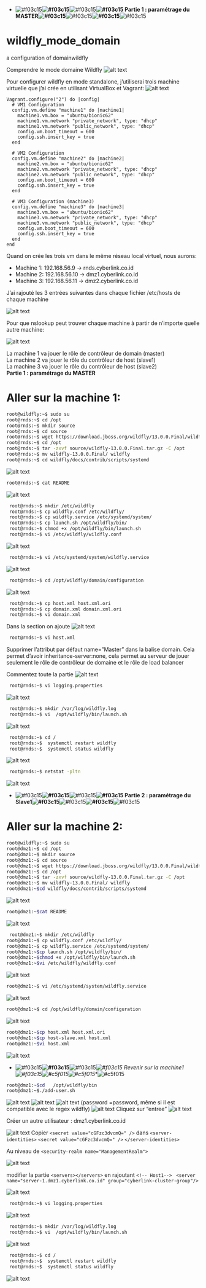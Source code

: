 - ![#f03c15](images/css_images/f03c15.png)**![#f03c15](images/css_images/f03c15.png)**![#f03c15](images/css_images/f03c15.png)**![#f03c15](images/css_images/f03c15.png) **Partie 1 : paramétrage du MASTER**![#f03c15](images/css_images/f03c15.png)**![#f03c15](images/css_images/f03c15.png)**![#f03c15](images/css_images/f03c15.png)**![#f03c15](images/css_images/f03c15.png)
 
# wildfly_mode_domain
a configuration of domainwildfly

Comprendre le mode domaine Wildfly
![alt text](images/image1.png)

Pour configurer wildfly en mode standalone, j’utiliserai trois machine virtuelle que j’ai crée en utilisant VirtualBox et Vagrant:
![alt text](images/image2.png)
```
Vagrant.configure("2") do |config|
  # VM1 Configuration
  config.vm.define "machine1" do |machine1|
    machine1.vm.box = "ubuntu/bionic62"
    machine1.vm.network "private_network", type: "dhcp"
    machine1.vm.network "public_network", type: "dhcp"
	config.vm.boot_timeout = 600
    config.ssh.insert_key = true
  end

  # VM2 Configuration
  config.vm.define "machine2" do |machine2|
    machine2.vm.box = "ubuntu/bionic62"
    machine2.vm.network "private_network", type: "dhcp"
    machine2.vm.network "public_network", type: "dhcp"
	config.vm.boot_timeout = 600
    config.ssh.insert_key = true
  end

  # VM3 Configuration (machine3)
  config.vm.define "machine3" do |machine3|
    machine3.vm.box = "ubuntu/bionic62"
    machine3.vm.network "private_network", type: "dhcp"
	machine3.vm.network "public_network", type: "dhcp"
	config.vm.boot_timeout = 600
    config.ssh.insert_key = true
  end
end
```

Quand on crée les trois vm dans le même réseau  local virtuel, nous aurons: 
- Machine 1: 192.168.56.9 -> rnds.cyberlink.co.id
- Machine 2: 192.168.56.10 -> dmz1.cyberlink.co.id
- Machine 3: 192.168.56.11 -> dmz2.cyberlink.co.id

J’ai rajouté les 3 entrées suivantes dans chaque fichier /etc/hosts de chaque machine

![alt text](images/image3.png)

Pour que nslookup peut trouver chaque machine à partir de n’importe quelle autre machine:

![alt text](images/image4.png)

La machine 1 va jouer le rôle de contrôleur de domain (master)<br>
La machine 2 va jouer le rôle du contrôleur de host (slave1)<br>
La machine 3 va jouer le rôle du contrôleur de host (slave2)<br>
**Partie 1 : paramétrage du MASTER**
# Aller sur la machine 1:
```bash
root@wildfly:~$ sudo su
root@rnds:~$ cd /opt
root@rnds:~$ mkdir source
root@rnds:~$ cd source
root@rnds:~$ wget https://download.jboss.org/wildfly/13.0.0.Final/wildfly-13.0.0.Final.tar.gz
root@rnds:~$ cd /opt
root@rnds:~$ tar -zxvf source/wildfly-13.0.0.Final.tar.gz -C /opt
root@rnds:~$ mv wildfly-13.0.0.Final/ wildfly
root@rnds:~$ cd wildfly/docs/contrib/scripts/systemd
```
![alt text](images/image5.png)

```bash
root@rnds:~$ cat README
```
![alt text](images/image6.png)
```bash
 root@rnds:~$ mkdir /etc/wildfly
 root@rnds:~$ cp wildfly.conf /etc/wildfly/
 root@rnds:~$ cp wildfly.service /etc/systemd/system/
 root@rnds:~$ cp launch.sh /opt/wildfly/bin/
 root@rnds:~$ chmod +x /opt/wildfly/bin/launch.sh
 root@rnds:~$ vi /etc/wildfly/wildfly.conf
```
![alt text](images/image7.png)
```bash
 root@rnds:~$ vi /etc/systemd/system/wildfly.service
```
![alt text](images/image8.png)
```bash
 root@rnds:~$ cd /opt/wildfly/domain/configuration
```
![alt text](images/image9.png)
```bash
 root@rnds:~$ cp host.xml host.xml.ori
 root@rnds:~$ cp domain.xml domain.xml.ori
 root@rnds:~$ vi domain.xml
```
Dans la section <server-groups> on ajoute 
![alt text](images/image10.png)

```bash
 root@rnds:~$ vi host.xml
```
Supprimer l’attribut par défaut name=”Master” dans la balise domain.
Cela permet d’avoir inheritance-server:none, cela permet au serveur de jouer seulement le rôle de contrôleur de domaine et le rôle de load balancer 

Commentez toute la partie <servers>
![alt text](images/image11.png)
```bash
 root@rnds:~$ vi logging.properties
```
![alt text](images/image12.png)
```bash
 root@rnds:~$ mkdir /var/log/wildfly.log
 root@rnds:~$ vi  /opt/wildfly/bin/launch.sh
```
![alt text](images/image13.png)
```bash
 root@rnds:~$ cd /
 root@rnds:~$  systemctl restart wildfly
 root@rnds:~$  systemctl status wildfly
```
![alt text](images/image14.png)
```bash
 root@rnds:~$ netstat -pltn
```
![alt text](images/image15.png)

- ![#f03c15](images/css_images/f03c15.png)**![#f03c15](images/css_images/f03c15.png)**![#f03c15](images/css_images/f03c15.png)**![#f03c15](images/css_images/f03c15.png) **Partie 2 : paramétrage du Slave1**![#f03c15](images/css_images/f03c15.png)**![#f03c15](images/css_images/f03c15.png)**![#f03c15](images/css_images/f03c15.png)**![#f03c15](images/css_images/f03c15.png)

# Aller sur la machine 2:
```bash
root@wildfly:~$ sudo su
root@dmz1:~$ cd /opt
root@dmz1:~$ mkdir source
root@dmz1:~$ cd source
root@dmz1:~$ wget https://download.jboss.org/wildfly/13.0.0.Final/wildfly-13.0.0.Final.tar.gz
root@dmz1:~$ cd /opt
root@dmz1:~$ tar -zxvf source/wildfly-13.0.0.Final.tar.gz -C /opt
root@dmz1:~$ mv wildfly-13.0.0.Final/ wildfly
root@dmz1:~$cd wildfly/docs/contrib/scripts/systemd
```
![alt text](images/image16.png)
```bash
root@dmz1:~$cat README
```
![alt text](images/image17.png)

```bash
 root@dmz1:~$ mkdir /etc/wildfly
root@dmz1:~$ cp wildfly.conf /etc/wildfly/
root@dmz1:~$ cp wildfly.service /etc/systemd/system/
root@dmz1:~$cp launch.sh /opt/wildfly/bin/
root@dmz1:~$chmod +x /opt/wildfly/bin/launch.sh
root@dmz1:~$vi /etc/wildfly/wildfly.conf
```
![alt text](images/image18.png)
```bash
root@dmz1:~$ vi /etc/systemd/system/wildfly.service
```
![alt text](images/image19.png)
```bash
root@dmz1:~$ cd /opt/wildfly/domain/configuration
```
![alt text](images/image20.png)

```bash
root@dmz1:~$cp host.xml host.xml.ori
root@dmz1:~$cp host-slave.xml host.xml
root@dmz1:~$vi host.xml
```
![alt text](images/image21.png)

- ![#f03c15](images/css_images/c5f015.png)**![#f03c15](images/css_images/c5f015.png)**![#f03c15](images/css_images/c5f015.png)**![#f03c15](images/css_images/c5f015.png) *Revenir sur la machine1**![#f03c15](images/css_images/c5f015.png)**![#c5f015](images/css_images/c5f015.png)**![#c5f015](images/css_images/c5f015.png)**![#c5f015](images/css_images/c5f015.png)

```bash
root@dmz1:~$cd   /opt/wildfly/bin
root@dmz1:~$./add-user.sh
```
![alt text](images/image22.png)
![alt text](images/image23.png)
![alt text](images/image24.png)
(password =password, même si il est compatible avec le regex wildfly)
![alt text](images/image25.png)
Cliquez sur “entree”
![alt text](images/image26.png)

Créer un autre utilisateur : dmz1.cyberlink.co.id

![alt text](images/image27.png)
Copier   ```<secret value="cGFzc3dvcmQ=" />``` dans 
 ```<server-identities>```
                 ```<secret value="cGFzc3dvcmQ=" />```
    ```</server-identities> ```

Au niveau de    ```<security-realm name="ManagementRealm">```

![alt text](images/image28.png)

modifier la partie  ``` <servers></servers> ``` en rajoutant
 ```<!-- Host1--> ```
         ```<server name="server-1.dmz1.cyberlink.co.id" group="cyberlink-cluster-group"/>```

![alt text](images/image29.png)

```bash
 root@rnds:~$ vi logging.properties
```
![alt text](images/image30.png)
```bash
 root@rnds:~$ mkdir /var/log/wildfly.log
 root@rnds:~$ vi  /opt/wildfly/bin/launch.sh
```
![alt text](images/image31.png)
```bash
 root@rnds:~$ cd /
 root@rnds:~$  systemctl restart wildfly
 root@rnds:~$  systemctl status wildfly
```
![alt text](images/image33.png)






